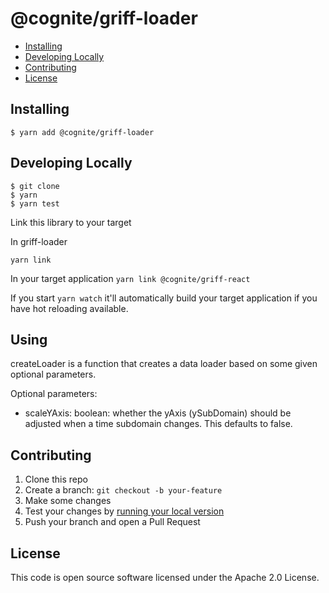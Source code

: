 # @cognite/griff-loader

- [Installing](#installing)
- [Developing Locally](#requirements)
- [Contributing](#contributing)
- [License](#license)

## Installing

```
$ yarn add @cognite/griff-loader
```

## Developing Locally

```
$ git clone
$ yarn
$ yarn test
```

Link this library to your target

In griff-loader

`yarn link`

In your target application
`yarn link @cognite/griff-react`

If you start `yarn watch` it'll automatically build your target application if you have hot reloading available.

## Using

createLoader is a function that creates a data loader based on some given optional parameters.

Optional parameters:

- scaleYAxis: boolean: whether the yAxis (ySubDomain) should be adjusted when a time subdomain changes. This defaults to false.

## Contributing

1.  Clone this repo
2.  Create a branch: `git checkout -b your-feature`
3.  Make some changes
4.  Test your changes by [running your local version](#developing-locally)
5.  Push your branch and open a Pull Request

## License

This code is open source software licensed under the Apache 2.0 License.
